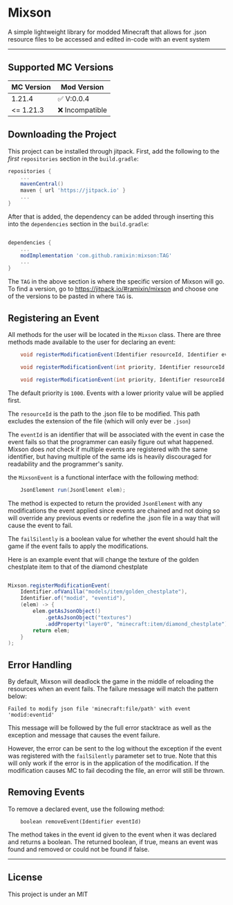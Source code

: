 # Mixson

A simple lightweight library for modded Minecraft
that allows for .json resource files to be accessed and edited in-code with an event system

---

## Supported MC Versions

| MC Version | Mod Version     |
|------------|-----------------|
| 1.21.4     | ✅ V:0.0.4       |
| <= 1.21.3  | ❌  Incompatible |

## Downloading the Project

This project can be installed through jitpack. First, add the following to the *first* `repositories` section in the `build.gradle`:
```gradle
repositories {
    ...
    mavenCentral()
    maven { url 'https://jitpack.io' }
    ...
}
```
After that is added,
the dependency can be added through inserting this into the `dependencies` section in the `build.gradle`:
```gradle

dependencies {
    ...
    modImplementation 'com.github.ramixin:mixson:TAG'
    ...
}
```

The `TAG` in the above section is where the specific version of Mixson will go. To find a version, go to https://jitpack.io/#ramixin/mixson and choose one of the versions to be pasted in where `TAG` is.

## Registering an Event

All methods for the user will be located in the `Mixson` class.
There are three methods made available to the user for declaring an event:

```java
    void registerModificationEvent(Identifier resourceId, Identifier eventId, final MixsonEvent event)

    void registerModificationEvent(int priority, Identifier resourceId, Identifier eventId, final MixsonEvent event)

    void registerModificationEvent(int priority, Identifier resourceId, Identifier eventId, final MixsonEvent event, boolean failSilently)

```

The default priority is `1000`. Events with a lower priority value will be applied first.

The `resourceId` is the path to the .json file to be modified. This path excludes the extension of the file (which will only ever be `.json`)

The `eventId` is an identifier that will be associated with the event in case the event fails so that the programmer can easily figure out what happened. Mixson does *not* check if multiple events are registered with the same identifier, but having multiple of the same ids is heavily discouraged for readability and the programmer's sanity.

the `MixsonEvent` is a functional interface with the following method:

```java
    JsonElement run(JsonElement elem);
```

The method is expected to return the provided `JsonElement` with any modifications the event applied since events are chained and not doing so will override any previous events or redefine the .json file in a way that will cause the event to fail. 

The `failSilently` is a boolean value
for whether the event should halt the game if the event fails to apply the modifications.

Here is an example event that will change the texture of the golden chestplate item to that of the diamond chestplate
```java

Mixson.registerModificationEvent(
    Identifier.ofVanilla("models/item/golden_chestplate"),
    Identifier.of("modid", "eventid"),
    (elem) -> {
        elem.getAsJsonObject()
            .getAsJsonObject("textures")
            .addProperty("layer0", "minecraft:item/diamond_chestplate");
        return elem;
    }
);

```

## Error Handling

By default, Mixson will deadlock the game in the middle of reloading the resources when an event fails. The failure message will match the pattern below:
```
Failed to modify json file 'minecraft:file/path' with event 'modid:eventid'
```
This message will be followed by the full error stacktrace as well as the exception and message that causes the event failure.

However,
the error can be sent to the log without the exception
if the event was registered with the `failSilently` parameter set to true. Note that this will only work if the error is in the application of the modification. If the modification causes MC to fail decoding the file, an error will still be thrown.

## Removing Events

To remove a declared event, use the following method:
```
    boolean removeEvent(Identifier eventId)
```
The method takes in the event id given to the event when it was declared and returns a boolean.
The returned boolean, if true, means an event was found and removed or could not be found if false.

---
## License

This project is under an MIT